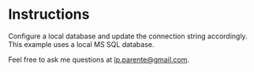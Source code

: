 # Instructions

Configure a local database and update the connection string accordingly. This example uses a local MS SQL database.

Feel free to ask me questions at lp.parente@gmail.com.
